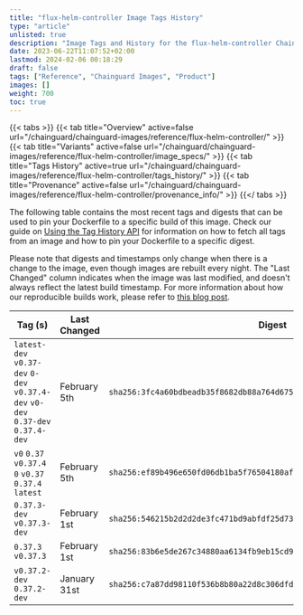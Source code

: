 ```yaml
---
title: "flux-helm-controller Image Tags History"
type: "article"
unlisted: true
description: "Image Tags and History for the flux-helm-controller Chainguard Image"
date: 2023-06-22T11:07:52+02:00
lastmod: 2024-02-06 00:18:29
draft: false
tags: ["Reference", "Chainguard Images", "Product"]
images: []
weight: 700
toc: true
---
```


{{< tabs >}}
{{< tab title="Overview" active=false url="/chainguard/chainguard-images/reference/flux-helm-controller/" >}}
{{< tab title="Variants" active=false url="/chainguard/chainguard-images/reference/flux-helm-controller/image_specs/" >}}
{{< tab title="Tags History" active=true url="/chainguard/chainguard-images/reference/flux-helm-controller/tags_history/" >}}
{{< tab title="Provenance" active=false url="/chainguard/chainguard-images/reference/flux-helm-controller/provenance_info/" >}}
{{</ tabs >}}

The following table contains the most recent tags and digests that can be used to pin your Dockerfile to a specific build of this image. Check our guide on [Using the Tag History API](/chainguard/chainguard-images/using-the-tag-history-api/) for information on how to fetch all tags from an image and how to pin your Dockerfile to a specific digest.

Please note that digests and timestamps only change when there is a change to the image, even though images are rebuilt every night. The "Last Changed" column indicates when the image was last modified, and doesn't always reflect the latest build timestamp. For more information about how our reproducible builds work, please refer to [this blog post](https://www.chainguard.dev/unchained/reproducing-chainguards-reproducible-image-builds).

| Tag (s)                                                                          | Last Changed | Digest                                                                    |
|----------------------------------------------------------------------------------|--------------|---------------------------------------------------------------------------|
|  `latest-dev` `v0.37-dev` `0-dev` `v0.37.4-dev` `v0-dev` `0.37-dev` `0.37.4-dev` | February 5th | `sha256:3fc4a60bdbeadb35f8682db88a764d6752c82c87500f07fc93a5d102423f822d` |
|  `v0` `0.37` `v0.37.4` `0` `v0.37` `0.37.4` `latest`                             | February 5th | `sha256:ef89b496e650fd06db1ba5f76504180aff69bb37cd31fdf99388434d6fea14e2` |
|  `0.37.3-dev` `v0.37.3-dev`                                                      | February 1st | `sha256:546215b2d2d2de3fc471bd9abfdf25d7371b813c32c55bb5948d9cfdc09ac858` |
|  `0.37.3` `v0.37.3`                                                              | February 1st | `sha256:83b6e5de267c34880aa6134fb9eb15cd9343b5fd76ee503074ce6e88b6683597` |
|  `v0.37.2-dev` `0.37.2-dev`                                                      | January 31st | `sha256:c7a87dd98110f536b8b80a22d8c306dfd9839b07faf7420712337dde064597e5` |


